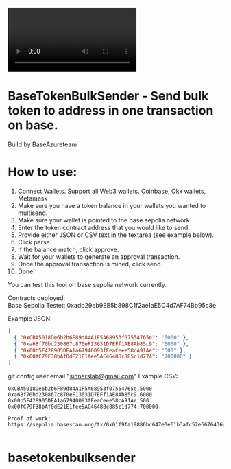 ![Demo](demo.mp4)

# BaseTokenBulkSender - Send bulk token to address in one transaction on base. 
Build by BaseAzureteam

# How to use:

1. Connect Wallets. Support all Web3 wallets. Coinbase, Okx wallets, Metamask
2. Make sure you have a token balance in your wallets you wanted to multisend.
3. Make sure your wallet is pointed to the base sepolia network. 
4. Enter the token contract address that you would like to send.
5. Provide either JSON or CSV text in the textarea (see example below).
6. Click parse.
7. If the balance match, click approve.
8. Wait for your wallets to generate an approval transaction.
9. Once the approval transaction is mined, click send. 
10. Done!

You can test this tool on base sepolia network currently.

Contracts deployed:  
Base Sepolia Testet: 0xadb29eb9EB5b898C1f2ae1aE5C4d7AF74Bb95c8e

Example JSON:

```json
[
  { "0xCBA5018De6b2b6F89d84A1F5A68953f07554765e": "5000" },
  { "0xa6Bf70bd230867c870eF13631D7EFf1AE8Ab85c9": "6000" },
  { "0x00b5F428905DEA1a67940093fFeaCeee58cA91Ae": "500" },
  { "0x00fC79F38bAf0dE21E1fee5AC4648Bc885c1d774": "700000" }
]
```
git config user.email "sinnerslab@gmail.com" 
Example CSV:

```csv
0xCBA5018De6b2b6F89d84A1F5A68953f07554765e,5000
0xa6Bf70bd230867c870eF13631D7EFf1AE8Ab85c9,6000
0x00b5F428905DEA1a67940093fFeaCeee58cA91Ae,500
0x00fC79F38bAf0dE21E1fee5AC4648Bc885c1d774,700000
```

```
Proof of work:
https://sepolia.basescan.org/tx/0x01f9fa19886bc647e0e61b3afc52e6676436e4f85fc5e0757c51f71c5854adac


``` 

# basetokenbulksender
